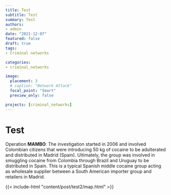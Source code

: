 ```yaml
---
title: Test
subtitle: Test
summary: Test
authors:
- admin
date: "2021-12-07"
featured: false
draft: true
tags: 
- Criminal networks

categories:
- criminal_networks

image:
  placement: 3
  # caption: "Network Attack"
  focal_point: "Smart"
  preview_only: false

projects: [criminal_networks]
---
```


<script type="text/javascript" src="https://d3js.org/d3.v6.min.js"></script>
<!-- <script type="text/javascript" src="js/formatter.js"> </script> -->
<link rel="stylesheet" type="text/css" href="css/style.css">

# Test

Operation **MAMBO**: The investigation started in 2006 and involved Colombian citizens that were introducing 50 kg of cocaine to be adulterated and distributed in Madrid (Spain). Ultimately, the group was involved in smuggling cocaine from Colombia through Brazil and Uruguay to be distributed in Spain. This is a typical Spanish middle cocaine group acting as wholesale supplier between a South American importer group and retailers in Madrid.

{{< include-html "content/post/test2/map.html" >}}
